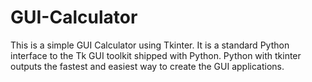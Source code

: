 # GUI-Calculator
This is a simple GUI Calculator using Tkinter.
It is a standard Python interface to the Tk GUI toolkit shipped with Python. Python with tkinter outputs the fastest and easiest way to create the GUI applications.
